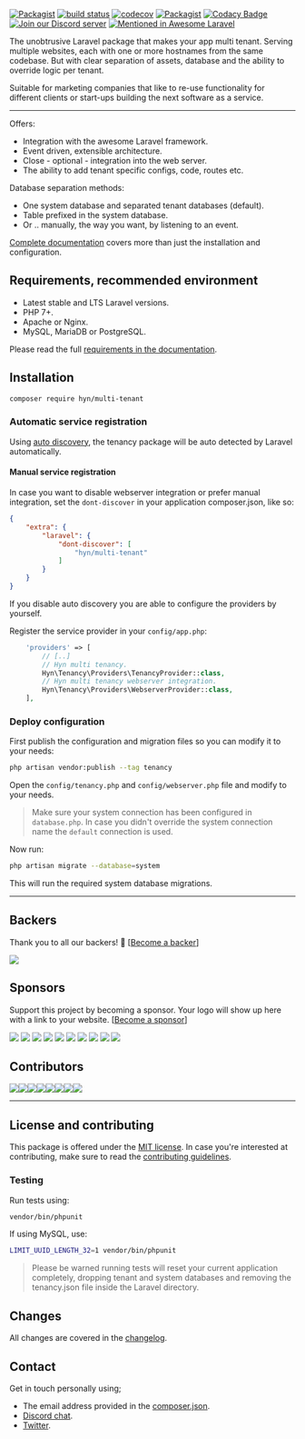 [![Packagist](https://img.shields.io/packagist/v/hyn/multi-tenant.svg)](https://packagist.org/packages/hyn/multi-tenant)
[![build status](https://circleci.com/gh/hyn/multi-tenant.svg?style=svg)](https://circleci.com/gh/hyn/multi-tenant)
[![codecov](https://codecov.io/gh/hyn/multi-tenant/branch/5.x/graph/badge.svg)](https://codecov.io/gh/hyn/multi-tenant/branch/5.x)
[![Packagist](https://img.shields.io/packagist/dt/hyn/multi-tenant.svg)](https://packagist.org/packages/hyn/multi-tenant)
[![Codacy Badge](https://api.codacy.com/project/badge/Grade/ac3e21d7a5f64e3f87f64c4913c1ca09?branch=4.x)](https://www.codacy.com/app/Luceos/multi-tenant)
[![Join our Discord server](https://discordapp.com/api/guilds/146267795754057729/embed.png)](https://tenancy.dev/chat)
[![Mentioned in Awesome Laravel](https://awesome.re/mentioned-badge.svg)](https://github.com/chiraggude/awesome-laravel)

The unobtrusive Laravel package that makes your app multi tenant. Serving 
multiple websites, each with one or more hostnames from the same codebase. But
with clear separation of assets, database and the ability to override logic per
tenant.

Suitable for marketing companies that like to re-use functionality
for different clients or start-ups building the next software as a
 service.

---

Offers:

- Integration with the awesome Laravel framework.
- Event driven, extensible architecture.  
- Close - optional - integration into the web server.
- The ability to add tenant specific configs, code, routes etc.

Database separation methods:

- One system database and separated tenant databases (default).
- Table prefixed in the system database.
- Or .. manually, the way you want, by listening to an event.

[Complete documentation](https://tenancy.dev) covers more than just the
 installation and configuration.

## Requirements, recommended environment

- Latest stable and LTS Laravel versions.
- PHP 7+.
- Apache or Nginx.
- MySQL, MariaDB or PostgreSQL.

Please read the full [requirements in the documentation](https://tenancy.dev/docs/hyn/5.3/requirements).

## Installation

```bash
composer require hyn/multi-tenant
```

### Automatic service registration

Using [auto discovery](https://medium.com/@taylorotwell/package-auto-discovery-in-laravel-5-5-ea9e3ab20518), the
tenancy package will be auto detected by Laravel automatically. 

#### Manual service registration

In case you want to disable webserver integration or prefer manual integration, 
set the `dont-discover` in your application composer.json, like so:

```json
{
    "extra": {
        "laravel": {
            "dont-discover": [
                "hyn/multi-tenant"
            ]
        }
    }
}
```

If you disable auto discovery you are able to configure the providers by yourself.

Register the service provider in your `config/app.php`:

```php
    'providers' => [
        // [..]
        // Hyn multi tenancy.
        Hyn\Tenancy\Providers\TenancyProvider::class,
        // Hyn multi tenancy webserver integration.
        Hyn\Tenancy\Providers\WebserverProvider::class,
    ],
```

### Deploy configuration

First publish the configuration and migration files so you can modify it to your needs:

```bash
php artisan vendor:publish --tag tenancy
```

Open the `config/tenancy.php` and `config/webserver.php` file and modify to your needs.

> Make sure your system connection has been configured in `database.php`. In case you didn't override the system connection name the `default` connection is used.

Now run:

```bash
php artisan migrate --database=system
```

This will run the required system database migrations.

---

## Backers

Thank you to all our backers! 🙏 [[Become a backer](https://opencollective.com/tenancy#backer)]

<a href="https://opencollective.com/tenancy#backers" target="_blank"><img src="https://opencollective.com/tenancy/backers.svg?width=890"></a>


## Sponsors

Support this project by becoming a sponsor. Your logo will show up here with a link to your website. [[Become a sponsor](https://opencollective.com/tenancy#sponsor)]

<a href="https://opencollective.com/tenancy/sponsor/0/website" target="_blank"><img src="https://opencollective.com/tenancy/sponsor/0/avatar.svg"></a>
<a href="https://opencollective.com/tenancy/sponsor/1/website" target="_blank"><img src="https://opencollective.com/tenancy/sponsor/1/avatar.svg"></a>
<a href="https://opencollective.com/tenancy/sponsor/2/website" target="_blank"><img src="https://opencollective.com/tenancy/sponsor/2/avatar.svg"></a>
<a href="https://opencollective.com/tenancy/sponsor/3/website" target="_blank"><img src="https://opencollective.com/tenancy/sponsor/3/avatar.svg"></a>
<a href="https://opencollective.com/tenancy/sponsor/4/website" target="_blank"><img src="https://opencollective.com/tenancy/sponsor/4/avatar.svg"></a>
<a href="https://opencollective.com/tenancy/sponsor/5/website" target="_blank"><img src="https://opencollective.com/tenancy/sponsor/5/avatar.svg"></a>
<a href="https://opencollective.com/tenancy/sponsor/6/website" target="_blank"><img src="https://opencollective.com/tenancy/sponsor/6/avatar.svg"></a>
<a href="https://opencollective.com/tenancy/sponsor/7/website" target="_blank"><img src="https://opencollective.com/tenancy/sponsor/7/avatar.svg"></a>
<a href="https://opencollective.com/tenancy/sponsor/8/website" target="_blank"><img src="https://opencollective.com/tenancy/sponsor/8/avatar.svg"></a>
<a href="https://opencollective.com/tenancy/sponsor/9/website" target="_blank"><img src="https://opencollective.com/tenancy/sponsor/9/avatar.svg"></a>

## Contributors

[![](https://sourcerer.io/fame/luceos/hyn/multi-tenant/images/0)](https://sourcerer.io/fame/luceos/hyn/multi-tenant/links/0)[![](https://sourcerer.io/fame/luceos/hyn/multi-tenant/images/1)](https://sourcerer.io/fame/luceos/hyn/multi-tenant/links/1)[![](https://sourcerer.io/fame/luceos/hyn/multi-tenant/images/2)](https://sourcerer.io/fame/luceos/hyn/multi-tenant/links/2)[![](https://sourcerer.io/fame/luceos/hyn/multi-tenant/images/3)](https://sourcerer.io/fame/luceos/hyn/multi-tenant/links/3)[![](https://sourcerer.io/fame/luceos/hyn/multi-tenant/images/4)](https://sourcerer.io/fame/luceos/hyn/multi-tenant/links/4)[![](https://sourcerer.io/fame/luceos/hyn/multi-tenant/images/5)](https://sourcerer.io/fame/luceos/hyn/multi-tenant/links/5)[![](https://sourcerer.io/fame/luceos/hyn/multi-tenant/images/6)](https://sourcerer.io/fame/luceos/hyn/multi-tenant/links/6)[![](https://sourcerer.io/fame/luceos/hyn/multi-tenant/images/7)](https://sourcerer.io/fame/luceos/hyn/multi-tenant/links/7)

---

## License and contributing

This package is offered under the [MIT license](license.md). In case you're interested at
contributing, make sure to read the [contributing guidelines](.github/CONTRIBUTING.md).

### Testing

Run tests using:

```bash
vendor/bin/phpunit
```

If using MySQL, use:

```bash
LIMIT_UUID_LENGTH_32=1 vendor/bin/phpunit
```


> Please be warned running tests will reset your current application completely, dropping tenant and system
databases and removing the tenancy.json file inside the Laravel directory.

## Changes

All changes are covered in the [changelog](changelog.md).

## Contact

Get in touch personally using;

- The email address provided in the [composer.json](composer.json).
- [Discord chat](https://tenancy.dev/chat).
- [Twitter](http://twitter.com/laraveltenancy).

